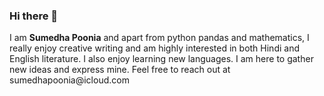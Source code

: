 ### Hi there 👋
<p> I am <b>Sumedha Poonia</b> and apart from python pandas and mathematics, I really enjoy creative writing and am highly interested in both Hindi and English literature. I also enjoy learning new languages. I am here to gather new ideas and express mine. Feel free to reach out at sumedhapoonia@icloud.com </p>
